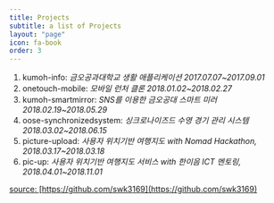 ```yaml
---
title: Projects
subtitle: a list of Projects
layout: "page"
icon: fa-book
order: 3
---
```


1. kumoh-info: *금오공과대학교 생활 애플리케이션
2017.07.07~2017.09.01*
2. onetouch-mobile: *모바일 런처 클론
2018.01.02~2018.02.27*
3. kumoh-smartmirror: *SNS를 이용한 금오공대 스마트 미러
2018.02.19~2018.05.29*
4. oose-synchronizedsystem: *싱크로나이즈드 수영 경기 관리 시스템
2018.03.02~2018.06.15*
5. picture-upload: *사용자 위치기반 여행지도
with Nomad Hackathon, 2018.03.17~2018.03.18*
6. pic-up: *사용자 위치기반 여행지도 서비스
with 한이음 ICT 멘토링, 2018.04.01~2018.11.01*

<a href=https://github.com/swk3169>source: [https://github.com/swk3169](https://github.com/swk3169)</a>
